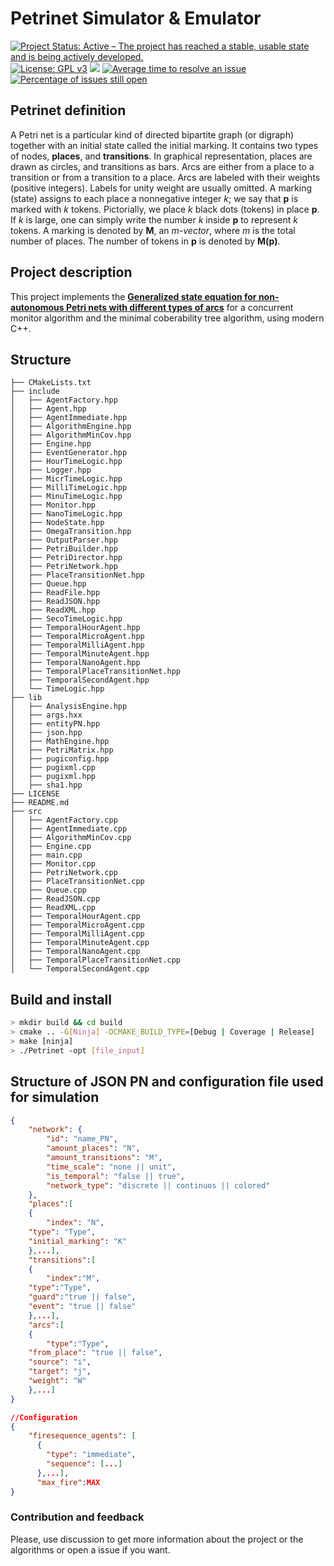 # Petrinet Simulator & Emulator
[![Project Status: Active – The project has reached a stable, usable state and is being actively developed.](https://www.repostatus.org/badges/latest/active.svg)](https://www.repostatus.org/#active)
[![License: GPL v3](https://img.shields.io/badge/License-GPLv3-blue.svg)](https://www.gnu.org/licenses/gpl-3.0)
[![](https://tokei.rs/b1/github/GabrielEValenzuela/ThesisPetrinet)](https://github.com/GabrielEValenzuela/ThesisPetrinet)
[![Average time to resolve an issue](http://isitmaintained.com/badge/resolution/GabrielEValenzuela/ThesisPetrinet.svg)](http://isitmaintained.com/project/GabrielEValenzuela/ThesisPetrinet "Average time to resolve an issue")
[![Percentage of issues still open](http://isitmaintained.com/badge/open/GabrielEValenzuela/ThesisPetrinet.svg)](http://isitmaintained.com/project/GabrielEValenzuela/ThesisPetrinet "Percentage of issues still open")

## Petrinet definition
A Petri net is a particular kind of directed bipartite graph (or digraph) together
with an initial state called the initial marking. It contains two types of nodes,
**places**, and **transitions**. In graphical representation, places are drawn as circles, and transitions as bars. Arcs are either from a place to a transition or
from a transition to a place. Arcs are labeled with their weights (positive integers).
Labels for unity weight are usually omitted. A marking (state) assigns to each
place a nonnegative integer *k*; we say that **p** is marked with *k* tokens. Pictorially, we place *k* black dots (tokens) in place **p**. If *k* is large, one can simply write the number *k* inside **p** to represent *k* tokens. A marking is denoted by **M**, an *m-vector*, where *m* is the total number of places. The number of tokens in **p** is denoted by **M(p)**.

## Project description
This project implements the [**Generalized state equation for non-autonomous Petri nets with different types of arcs**](https://www.researchgate.net/publication/329130744_Generalized_state_equation_for_non-autonomous_Petri_nets_with_different_types_of_arcs) for a concurrent monitor algorithm and the minimal coberability tree algorithm, using modern C++.

## Structure

``` text.
├── CMakeLists.txt
├── include
│   ├── AgentFactory.hpp
│   ├── Agent.hpp
│   ├── AgentImmediate.hpp
│   ├── AlgorithmEngine.hpp
│   ├── AlgorithmMinCov.hpp
│   ├── Engine.hpp
│   ├── EventGenerator.hpp
│   ├── HourTimeLogic.hpp
│   ├── Logger.hpp
│   ├── MicrTimeLogic.hpp
│   ├── MilliTimeLogic.hpp
│   ├── MinuTimeLogic.hpp
│   ├── Monitor.hpp
│   ├── NanoTimeLogic.hpp
│   ├── NodeState.hpp
│   ├── OmegaTransition.hpp
│   ├── OutputParser.hpp
│   ├── PetriBuilder.hpp
│   ├── PetriDirector.hpp
│   ├── PetriNetwork.hpp
│   ├── PlaceTransitionNet.hpp
│   ├── Queue.hpp
│   ├── ReadFile.hpp
│   ├── ReadJSON.hpp
│   ├── ReadXML.hpp
│   ├── SecoTimeLogic.hpp
│   ├── TemporalHourAgent.hpp
│   ├── TemporalMicroAgent.hpp
│   ├── TemporalMilliAgent.hpp
│   ├── TemporalMinuteAgent.hpp
│   ├── TemporalNanoAgent.hpp
│   ├── TemporalPlaceTransitionNet.hpp
│   ├── TemporalSecondAgent.hpp
│   └── TimeLogic.hpp
├── lib
│   ├── AnalysisEngine.hpp
│   ├── args.hxx
│   ├── entityPN.hpp
│   ├── json.hpp
│   ├── MathEngine.hpp
│   ├── PetriMatrix.hpp
│   ├── pugiconfig.hpp
│   ├── pugixml.cpp
│   ├── pugixml.hpp
│   ├── sha1.hpp
├── LICENSE
├── README.md
├── src
│   ├── AgentFactory.cpp
│   ├── AgentImmediate.cpp
│   ├── AlgorithmMinCov.cpp
│   ├── Engine.cpp
│   ├── main.cpp
│   ├── Monitor.cpp
│   ├── PetriNetwork.cpp
│   ├── PlaceTransitionNet.cpp
│   ├── Queue.cpp
│   ├── ReadJSON.cpp
│   ├── ReadXML.cpp
│   ├── TemporalHourAgent.cpp
│   ├── TemporalMicroAgent.cpp
│   ├── TemporalMilliAgent.cpp
│   ├── TemporalMinuteAgent.cpp
│   ├── TemporalNanoAgent.cpp
│   ├── TemporalPlaceTransitionNet.cpp
│   └── TemporalSecondAgent.cpp
```

## Build and install
``` bash
> mkdir build && cd build
> cmake .. -G[Ninja] -DCMAKE_BUILD_TYPE=[Debug | Coverage | Release]
> make [ninja]
> ./Petrinet -opt [file_input]
```

## Structure of JSON PN and configuration file used for simulation
```json
{
	"network": {
        "id": "name_PN",
        "amount_places": "N",
        "amount_transitions": "M",
        "time_scale": "none || unit",
        "is_temporal": "false || true",
        "network_type": "discrete || continuos || colored"
    },
    "places":[
    {
    	"index": "N",
	"type": "Type",
	"initial_marking": "K"
    },...],
    "transitions":[
    {
    	"index":"M",
	"type":"Type",
	"guard":"true || false",
	"event": "true || false"
    },...],
    "arcs":[
    {
    	"type":"Type",
	"from_place": "true || false",
	"source": "i",
	"target": "j",
	"weight": "W"
    },...]
}

//Configuration
{
	"firesequence_agents": [
      {
        "type": "immediate",
        "sequence": [...]
      },...],
      "max_fire":MAX
}
```

### Contribution and feedback
Please, use discussion to get more information about the project or the algorithms or open a issue if you want.

